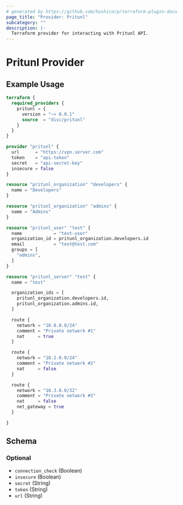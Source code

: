 ```yaml
---
# generated by https://github.com/hashicorp/terraform-plugin-docs
page_title: "Provider: Pritunl"
subcategory: ""
description: |- 
  Terraform provider for interacting with Pritunl API.
---
```


# Pritunl Provider



## Example Usage

```terraform
terraform {
  required_providers {
    pritunl = {
      version = "~> 0.0.1"
      source  = "disc/pritunl"
    }
  }
}

provider "pritunl" {
  url      = "https://vpn.server.com"
  token    = "api-token"
  secret   = "api-secret-key"
  insecure = false
}

resource "pritunl_organization" "developers" {
  name = "Developers"
}

resource "pritunl_organization" "admins" {
  name = "Admins"
}

resource "pritunl_user" "test" {
  name            = "test-user"
  organization_id = pritunl_organization.developers.id
  email           = "test@test.com"
  groups = [
    "admins",
  ]
}

resource "pritunl_server" "test" {
  name = "test"

  organization_ids = [
    pritunl_organization.developers.id,
    pritunl_organization.admins.id,
  ]

  route {
    network = "10.0.0.0/24"
    comment = "Private network #1"
    nat     = true
  }

  route {
    network = "10.2.0.0/24"
    comment = "Private network #2"
    nat     = false
  }

  route {
    network = "10.3.0.0/32"
    comment = "Private network #3"
    nat     = false
    net_gateway = true
  }

}
```

<!-- schema generated by tfplugindocs -->
## Schema

### Optional

- `connection_check` (Boolean)
- `insecure` (Boolean)
- `secret` (String)
- `token` (String)
- `url` (String)
